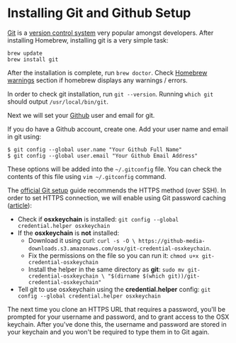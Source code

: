 # Installing Git and Github Setup

[Git](http://git-scm.com) is a [version control system](http://en.wikipedia.org/wiki/Revision_control) very popular amongst developers. After installing Homebrew, installing git is a very simple task:

```
brew update
brew install git
```

After the installation is complete, run `brew doctor`. Check [Homebrew warnings](homebrew/README.md) section if homebrew displays any warnings / errors.

In order to check git installation, run `git --version`.
Running `which git` should output `/usr/local/bin/git`.

Next we will set your [Github](https://github.com) user and email for git.

If you do have a Github account, create one. Add your user name and email in git using:
```
$ git config --global user.name "Your Github Full Name"
$ git config --global user.email "Your Github Email Address"
```
These options will be added into the `~/.gitconfig` file. You can check the contents of this file using `vim ~/.gitconfig` command.

The [official Git setup](https://help.github.com/articles/set-up-git/) guide recommends the HTTPS method (over SSH). In order to set HTTPS connection, we will enable using Git password caching ([article](https://help.github.com/articles/caching-your-github-password-in-git/)):

* Check if **osxkeychain** is installed: `
git config --global credential.helper osxkeychain
`
* If the **osxkeychain** is **not** installed: 
    * Download it using curl: `curl -s -O \
https://github-media-downloads.s3.amazonaws.com/osx/git-credential-osxkeychain`.
    * Fix the permissions on the file so you can run it: `chmod u+x git-credential-osxkeychain`
    * Install the helper in the same directory as **git**: `sudo mv git-credential-osxkeychain \
"$(dirname $(which git))/git-credential-osxkeychain"`
* Tell git to use osxkeychain using the **credential.helper** config: `git config --global credential.helper osxkeychain`

The next time you clone an HTTPS URL that requires a password, you'll be prompted for your username and password, and to grant access to the OSX keychain. After you've done this, the username and password are stored in your keychain and you won't be required to type them in to Git again.


